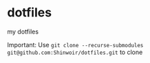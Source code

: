 # dotfiles
my dotfiles

Important: Use ```git clone --recurse-submodules git@github.com:Shinwoir/dotfiles.git``` to clone
